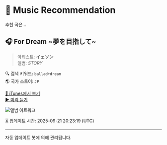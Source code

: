 
# 🎵 Music Recommendation

추천 곡은...

## 🎧 For Dream ~夢を目指して~  
> 아티스트: **イェソン**  
> 앨범: _STORY_  

🔍 검색 키워드: `ballad+dream`  
🌎 국가 스토어: `JP`

[🔗 iTunes에서 보기](https://music.apple.com/jp/album/for-dream-%E5%A4%A2%E3%82%92%E7%9B%AE%E6%8C%87%E3%81%97%E3%81%A6/1450485628?i=1450485643&uo=4)  
[▶️ 미리 듣기](https://audio-ssl.itunes.apple.com/itunes-assets/AudioPreview115/v4/70/c4/6f/70c46f1d-5606-88cc-22a8-a00185cc55b6/mzaf_17610772525139867056.plus.aac.p.m4a)

![앨범 아트워크](https://is1-ssl.mzstatic.com/image/thumb/Music124/v4/18/eb/3c/18eb3c1c-73f8-098a-adf6-fc3e801f6ab2/AVCK-79551.jpg/100x100bb.jpg)

⏳ 업데이트 시간: 2025-09-21 20:23:19 (UTC)

---
자동 업데이트 봇에 의해 관리됩니다.
